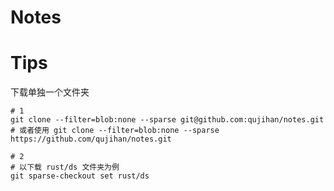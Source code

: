 # Notes


# Tips
下载单独一个文件夹
```shell
# 1
git clone --filter=blob:none --sparse git@github.com:qujihan/notes.git
# 或者使用 git clone --filter=blob:none --sparse https://github.com/qujihan/notes.git

# 2
# 以下载 rust/ds 文件夹为例
git sparse-checkout set rust/ds
```